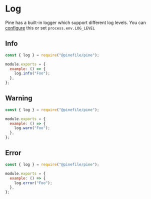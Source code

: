 # Log

Pine has a built-in logger which support different log levels. You can [configure](config.md) this or set `process.env.LOG_LEVEL`

## Info

```js
const { log } = require("@pinefile/pine");

module.exports = {
  example: () => {
    log.info("Foo");
  },
};
```

## Warning

```js
const { log } = require("@pinefile/pine");

module.exports = {
  example: () => {
    log.warn("Foo");
  },
};
```

## Error

```js
const { log } = require("@pinefile/pine");

module.exports = {
  example: () => {
    log.error("Foo");
  },
};
```
